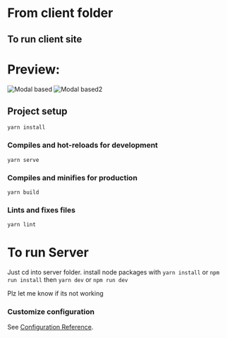 # From client folder
## To run client site

# Preview:
![Modal based](https://i.ibb.co/Zm41c0f/que-4-1.png)
![Modal based2](https://i.ibb.co/hFZjfK8/que-4-2.png)

## Project setup
```
yarn install
```

### Compiles and hot-reloads for development
```
yarn serve
```

### Compiles and minifies for production
```
yarn build
```

### Lints and fixes files
```
yarn lint
```

# To run Server
Just cd into server folder.
install node packages with `yarn install` or `npm run install`
then `yarn dev` or `npm run dev`

Plz let me know if its not working


### Customize configuration
See [Configuration Reference](https://cli.vuejs.org/config/).
